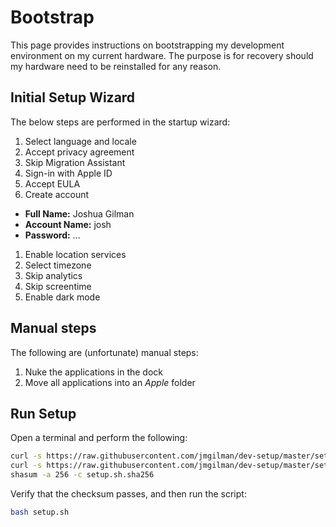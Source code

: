 # Bootstrap

This page provides instructions on bootstrapping my development environment on
my current hardware. The purpose is for recovery should my hardware need to be
reinstalled for any reason.

## Initial Setup Wizard

The below steps are performed in the startup wizard:

1. Select language and locale
1. Accept privacy agreement
1. Skip Migration Assistant
1. Sign-in with Apple ID
1. Accept EULA
1. Create account

- **Full Name:** Joshua Gilman
- **Account Name:** josh
- **Password:** ...

1. Enable location services
1. Select timezone
1. Skip analytics
1. Skip screentime
1. Enable dark mode

## Manual steps

The following are (unfortunate) manual steps:

1. Nuke the applications in the dock
1. Move all applications into an *Apple* folder

## Run Setup

Open a terminal and perform the following:

```bash
curl -s https://raw.githubusercontent.com/jmgilman/dev-setup/master/setup.sh -o setup.sh && \
curl -s https://raw.githubusercontent.com/jmgilman/dev-setup/master/setup.sh.sha256 -o setup.sh.sha256 && \
shasum -a 256 -c setup.sh.sha256
```

Verify that the checksum passes, and then run the script:

```bash
bash setup.sh
```
